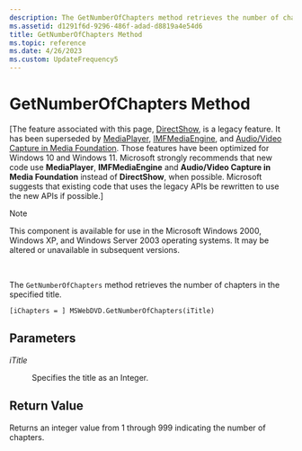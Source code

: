 ```yaml
---
description: The GetNumberOfChapters method retrieves the number of chapters in the specified title.
ms.assetid: d1291f6d-9296-486f-adad-d8819a4e54d6
title: GetNumberOfChapters Method
ms.topic: reference
ms.date: 4/26/2023
ms.custom: UpdateFrequency5
---
```


# GetNumberOfChapters Method

\[The feature associated with this page, [DirectShow](/windows/win32/directshow/directshow), is a legacy feature. It has been superseded by [MediaPlayer](/uwp/api/Windows.Media.Playback.MediaPlayer), [IMFMediaEngine](/windows/win32/api/mfmediaengine/nn-mfmediaengine-imfmediaengine), and [Audio/Video Capture in Media Foundation](windows/win32/medfound/audio-video-capture-in-media-foundation). Those features have been optimized for Windows 10 and Windows 11. Microsoft strongly recommends that new code use **MediaPlayer**, **IMFMediaEngine** and **Audio/Video Capture in Media Foundation** instead of **DirectShow**, when possible. Microsoft suggests that existing code that uses the legacy APIs be rewritten to use the new APIs if possible.\]

> [!Note]  
> This component is available for use in the Microsoft Windows 2000, Windows XP, and Windows Server 2003 operating systems. It may be altered or unavailable in subsequent versions.

 

The `GetNumberOfChapters` method retrieves the number of chapters in the specified title.

``` syntax
[iChapters = ] MSWebDVD.GetNumberOfChapters(iTitle)
```

## Parameters

<dl> <dt>

<span id="iTitle"></span><span id="ititle"></span><span id="ITITLE"></span>*iTitle*
</dt> <dd>

Specifies the title as an Integer.

</dd> </dl>

## Return Value

Returns an integer value from 1 through 999 indicating the number of chapters.

 

 



